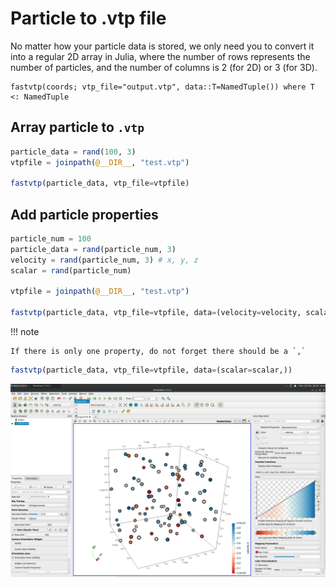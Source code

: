 # Particle to .vtp file

No matter how your particle data is stored, we only need you to convert it into a regular 2D array in Julia, where the number of rows represents the number of particles, and the number of columns is 2 (for 2D) or 3 (for 3D).

```@docs
fastvtp(coords; vtp_file="output.vtp", data::T=NamedTuple()) where T <: NamedTuple
```

## Array particle to `.vtp`

```julia
particle_data = rand(100, 3)
vtpfile = joinpath(@__DIR__, "test.vtp")

fastvtp(particle_data, vtp_file=vtpfile)
```

## Add particle properties

```julia
particle_num = 100
particle_data = rand(particle_num, 3)
velocity = rand(particle_num, 3) # x, y, z
scalar = rand(particle_num)

vtpfile = joinpath(@__DIR__, "test.vtp")

fastvtp(particle_data, vtp_file=vtpfile, data=(velocity=velocity, scalar=scalar))
```

!!! note

    If there is only one property, do not forget there should be a `,`

```julia
fastvtp(particle_data, vtp_file=vtpfile, data=(scalar=scalar,))
```

![1.png](../assets/particle2vtp.png)